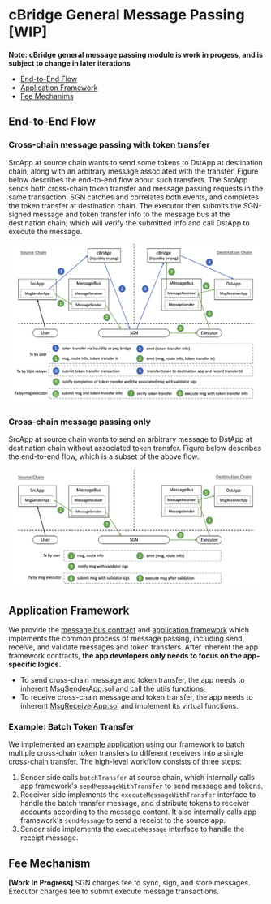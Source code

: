 # cBridge General Message Passing [WIP]

**Note: cBridge general message passing module is work in progess, and is subject to change in later iterations**

* [End-to-End Flow](#end-to-end-flow)
* [Application Framework](#application-framework)
* [Fee Mechanims](#fee-mechanism)

## End-to-End Flow

### Cross-chain message passing with token transfer
SrcApp at source chain wants to send some tokens to DstApp at destination chain, along with an arbitrary message associated with the transfer. Figure below describes the end-to-end flow about such transfers. The SrcApp sends both cross-chain token transfer and message passing requests in the same transaction. SGN catches and correlates both events, and completes the token transfer at destination chain. The executor then submits the SGN-signed message and token transfer info to the message bus at the destination chain, which will verify the submitted info and call DstApp to execute the message.

![MsgTransfer](pics/msg-transfer-flow.png "Figure 1: Cross-chain message passing with token transfer")

### Cross-chain message passing only

SrcApp at source chain wants to send an arbitrary message to DstApp at destination chain without associated token transfer. Figure below describes the end-to-end flow, which is a subset of the above flow.

![Msg](pics/msg-only-flow.png "Figure 1: Cross-chain message passing without token transfer")

## Application Framework

We provide the [message bus contract](./messagebus) and  [application framework](./framework) which implements the common process of message passing, including send, receive, and validate messages and token transfers. After inherent the app framework contracts, **the app developers only needs to focus on the app-specific logics.**

- To send cross-chain message and token transfer, the app needs to inherent [MsgSenderApp.sol](./framework/MsgSenderApp.sol) and call the utils functions. 
- To receive cross-chain message and token transfer, the app needs to inherent [MsgReceiverApp.sol](./framework/MsgReceiverApp.sol) and implement its virtual functions.

### Example: Batch Token Transfer

We implemented an [example application](./apps/BatchTransfer.sol) using our framework to batch multiple cross-chain token transfers to different receivers into a single cross-chain transfer. The high-level workflow consists of three steps:

1. Sender side calls `batchTransfer` at source chain, which internally calls app framework's `sendMessageWithTransfer` to send message and tokens.
2. Receiver side implements the `executeMessageWithTransfer` interface to handle the batch transfer message, and distribute tokens to receiver accounts according to the message content. It also internally calls app framework's `sendMessage` to send a receipt to the source app.
3. Sender side implements the `executeMessage` interface to handle the receipt message.

## Fee Mechanism

**[Work In Progress]** SGN charges fee to sync, sign, and store messages. Executor charges fee to submit execute message transactions.